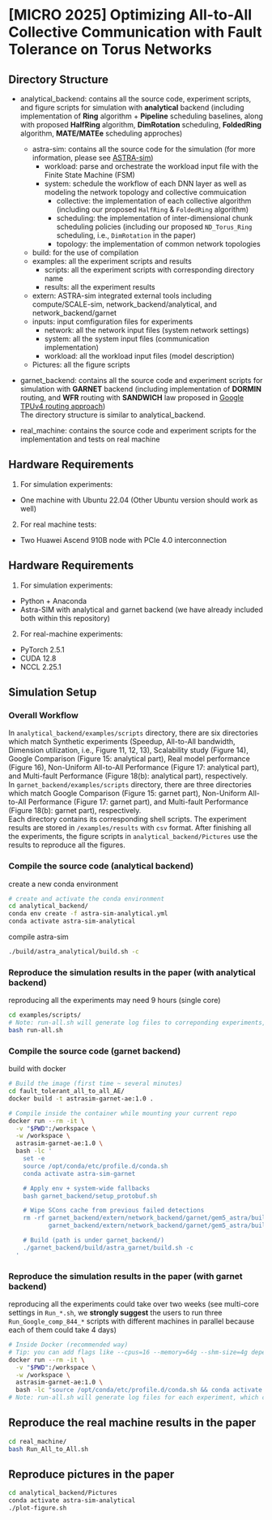 # [MICRO 2025] Optimizing All-to-All Collective Communication with Fault Tolerance on Torus Networks

## Directory Structure
- analytical_backend: contains all the source code, experiment scripts, and figure scripts for simulation with **analytical** backend (including implementation of **Ring** algorithm + **Pipeline** scheduling baselines, along with proposed **HalfRing** algorithm, **DimRotation** scheduling, **FoldedRing** algorithm, **MATE/MATEe** scheduling approches)
  - astra-sim: contains all the source code for the simulation (for more information, please see [ASTRA-sim](https://github.com/astra-sim/astra-sim/tree/ASTRA-sim-1.0))
    - workload: parse and orchestrate the workload input file with the Finite State Machine (FSM)
    - system: schedule the workflow of each DNN layer as well as modeling the network topology and collective commuication
      - collective: the implementation of each collective algorithm (including our proposed `HalfRing` & `FoldedRing` algorithm)
      - scheduling: the implementation of inter-dimensional chunk scheduling policies (including our proposed `ND_Torus_Ring` scheduling, i.e., `DimRotation` in the paper)
      - topology: the implementation of common network topologies 
  - build: for the use of compilation
  - examples: all the experiment scripts and results
    - scripts: all the experiment scripts with corresponding directory name
    - results: all the experiment results
  - extern: ASTRA-sim integrated external tools including compute/SCALE-sim, network_backend/analytical, and network_backend/garnet
  - inputs: input comfiguration files for experiments
    - network: all the network input files (system network settings)
    - system: all the system input files (communication implementation)
    - workload: all the workload input files (model description)
  - Pictures: all the figure scripts

- garnet_backend: contains all the source code and experiment scripts for simulation with **GARNET** backend (including implementation of **DORMIN** routing, and **WFR** routing with **SANDWICH** law proposed in [Google TPUv4 routing approach](https://www.usenix.org/conference/nsdi24/presentation/zu))<br>
The directory structure is similar to analytical_backend.

- real_machine: contains the source code and experiment scripts for the implementation and tests on  real machine

## Hardware Requirements
1. For simulation experiments: 
- One machine with Ubuntu 22.04 (Other Ubuntu version should work as well)
2. For real machine tests: 
- Two Huawei Ascend 910B node with PCIe 4.0 interconnection 

## Hardware Requirements
1. For simulation experiments:
- Python + Anaconda
- Astra-SIM with analytical and garnet backend (we have already included both within this repository)
2. For real-machine experiments:
- PyTorch 2.5.1
- CUDA 12.8
- NCCL 2.25.1

## Simulation Setup

### Overall Workflow
In `analytical_backend/examples/scripts` directory, there are six directories which match Synthetic experiments (Speedup, All-to-All bandwidth, Dimension utilization, i.e., Figure 11, 12, 13), Scalability study (Figure 14), Google Comparison (Figure 15: analytical part), Real model performance (Figure 16), Non-Uniform All-to-All Performance (Figure 17: analytical part), and Multi-fault Performance (Figure 18(b): analytical part), respectively. <br>
In `garnet_backend/examples/scripts` directory, there are three directories which match Google Comparison (Figure 15: garnet part), Non-Uniform All-to-All Performance (Figure 17: garnet part), and Multi-fault Performance (Figure 18(b): garnet part), respectively.<br>
Each directory contains its corresponding shell scripts. The experiment results are stored in `/examples/results` with `csv` format.  After finishing all the experiments, the figure scripts in `analytical_backend/Pictures` use the results to reproduce all the figures.

### Compile the source code (analytical backend)
create a new conda environment
```bash
# create and activate the conda environment
cd analytical_backend/
conda env create -f astra-sim-analytical.yml
conda activate astra-sim-analytical
```
compile astra-sim
```bash
./build/astra_analytical/build.sh -c 
```
### Reproduce the simulation results in the paper (with analytical backend)
reproducing all the experiments may need 9 hours (single core)
```bash
cd examples/scripts/
# Note: run-all.sh will generate log files to correponding experiments, which can be deleted (e.g., Synthetic.log)
bash run-all.sh
```

### Compile the source code (garnet backend)
build with docker 
```bash
# Build the image (first time ~ several minutes)
cd fault_tolerant_all_to_all_AE/
docker build -t astrasim-garnet-ae:1.0 .

# Compile inside the container while mounting your current repo
docker run --rm -it \
  -v "$PWD":/workspace \
  -w /workspace \
  astrasim-garnet-ae:1.0 \
  bash -lc '
    set -e
    source /opt/conda/etc/profile.d/conda.sh
    conda activate astra-sim-garnet

    # Apply env + system-wide fallbacks
    bash garnet_backend/setup_protobuf.sh

    # Wipe SCons cache from previous failed detections
    rm -rf garnet_backend/extern/network_backend/garnet/gem5_astra/build/Garnet_standalone \
           garnet_backend/extern/network_backend/garnet/gem5_astra/build/variables/Garnet_standalone || true

    # Build (path is under garnet_backend/)
    ./garnet_backend/build/astra_garnet/build.sh -c
  '
```

### Reproduce the simulation results in the paper (with garnet backend)
reproducing all the experiments could take over two weeks (see multi-core settings in `Run_*.sh`, we **strongly suggest** the users to run three `Run_Google_comp_844_*` scripts with different machines in parallel because each of them could take 4 days)
```bash
# Inside Docker (recommended way)
# Tip: you can add flags like --cpus=16 --memory=64g --shm-size=4g depending on your host.
docker run --rm -it \
  -v "$PWD":/workspace \
  -w /workspace \
  astrasim-garnet-ae:1.0 \
  bash -lc "source /opt/conda/etc/profile.d/conda.sh && conda activate astra-sim-garnet && cd examples/scripts && bash run-all.sh"
# Note: run-all.sh will generate log files for each experiment, which can be deleted (e.g., Google_comp_444.log)
```


## Reproduce the real machine results in the paper
```bash
cd real_machine/
bash Run_All_to_All.sh
```

## Reproduce pictures in the paper
```bash
cd analytical_backend/Pictures
conda activate astra-sim-analytical
./plot-figure.sh
```